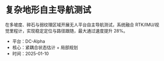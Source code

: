 # 复杂地形自主导航测试

在多坡度、碎石与弱纹理区域开展无人平台自主导航测试，系统融合 RTK/IMU/视觉里程计，实现稳定定位与路径跟随，最大通过速度提升 28%。

- 平台：DC-Alpha
- 核心：紧耦合状态估计 + 局部规划
- 时间：2025-01-10
